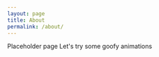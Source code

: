 ```yaml
---
layout: page
title: About
permalink: /about/
---
```


Placeholder page
Let's try some goofy animations
